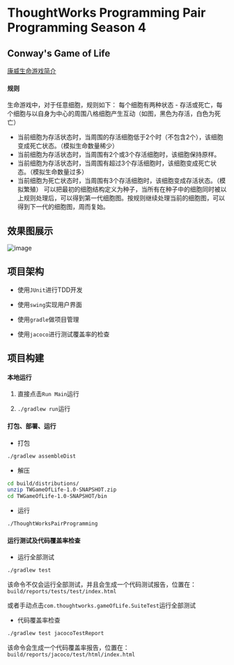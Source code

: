# ThoughtWorks Programming Pair Programming Season 4

## Conway's Game of Life

[康威生命游戏简介](https://zh.wikipedia.org/wiki/%E5%BA%B7%E5%A8%81%E7%94%9F%E5%91%BD%E6%B8%B8%E6%88%8F)

#### 规则
生命游戏中，对于任意细胞，规则如下：
每个细胞有两种状态 - 存活或死亡，每个细胞与以自身为中心的周围八格细胞产生互动（如图，黑色为存活，白色为死亡）
* 当前细胞为存活状态时，当周围的存活细胞低于2个时（不包含2个），该细胞变成死亡状态。（模拟生命数量稀少）
* 当前细胞为存活状态时，当周围有2个或3个存活细胞时，该细胞保持原样。
* 当前细胞为存活状态时，当周围有超过3个存活细胞时，该细胞变成死亡状态。（模拟生命数量过多）
* 当前细胞为死亡状态时，当周围有3个存活细胞时，该细胞变成存活状态。（模拟繁殖）
可以把最初的细胞结构定义为种子，当所有在种子中的细胞同时被以上规则处理后，可以得到第一代细胞图。按规则继续处理当前的细胞图，可以得到下一代的细胞图，周而复始。

## 效果图展示

![image](https://github.com/zhangwanyue/ThoughtWorksPairProgramming/blob/master/files/image/screen.gif)

## 项目架构

* 使用`JUnit`进行TDD开发

* 使用`swing`实现用户界面

* 使用`gradle`做项目管理

* 使用`jacoco`进行测试覆盖率的检查


## 项目构建

#### 本地运行

1. 直接点击`Run Main`运行

2. `./gradlew run`运行

#### 打包、部署、运行

* 打包
```bash
./gradlew assembleDist
```
* 解压
```bash
cd build/distributions/
unzip TWGameOfLife-1.0-SNAPSHOT.zip
cd TWGameOfLife-1.0-SNAPSHOT/bin
```
* 运行
```bash
./ThoughtWorksPairProgramming
```

#### 运行测试及代码覆盖率检查

* 运行全部测试

```bash
./gradlew test
```
该命令不仅会运行全部测试，并且会生成一个代码测试报告，位置在：`build/reports/tests/test/index.html`

或者手动点击`com.thoughtworks.gameOfLife.SuiteTest`运行全部测试

* 代码覆盖率检查
```bash
./gradlew test jacocoTestReport
```
该命令会生成一个代码覆盖率报告，位置在：`build/reports/jacoco/test/html/index.html`


